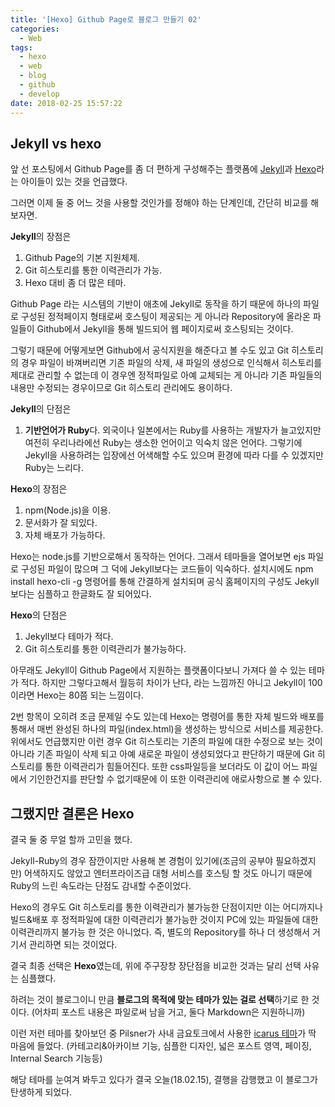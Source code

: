 ```yaml
---
title: '[Hexo] Github Page로 블로그 만들기 02'
categories:
  - Web
tags:
  - hexo
  - web
  - blog
  - github
  - develop
date: 2018-02-25 15:57:22
---
```


## Jekyll vs hexo

앞 선 포스팅에서 Github Page를 좀 더 편하게 구성해주는 플랫폼에
[Jekyll](https://jekyllrb-ko.github.io)과 [Hexo](https://hexo.io/ko/)라는 아이들이 있는 것을 언급했다.

그러면 이제 둘 중 어느 것을 사용할 것인가를 정해야 하는 단계인데, 간단히 비교를 해보자면.

**Jekyll**의 장점은
1. Github Page의 기본 지원체제.
2. Git 히스토리를 통한 이력관리가 가능.
3. Hexo 대비 좀 더 많은 테마.

Github Page 라는 시스템의 기반이 애초에 Jekyll로 동작을 하기 때문에
하나의 파일로 구성된 정적페이지 형태로써 호스팅이 제공되는 게 아니라
Repository에 올라온 파일들이 Github에서 Jekyll을 통해 빌드되어 웹 페이지로써 호스팅되는 것이다.

그렇기 때문에 어떻게보면 Github에서 공식지원을 해준다고 볼 수도 있고
Git 히스토리의 경우 파일이 바껴버리면 기존 파일의 삭제, 새 파일의 생성으로 인식해서 
히스토리를 제대로 관리할 수 없는데 이 경우엔 정적파일로 아예 교체되는 게 아니라 
기존 파일들의 내용만 수정되는 경우이므로 Git 히스토리 관리에도 용이하다.

**Jekyll**의 단점은
1. **기반언어가 Ruby**다.
외국이나 일본에서는 Ruby를 사용하는 개발자가 늘고있지만
여전히 우리나라에선 Ruby는 생소한 언어이고 익숙치 않은 언어다.
그렇기에 Jekyll을 사용하려는 입장에선 어색해할 수도 있으며
환경에 따라 다를 수 있겠지만 Ruby는 느리다.

**Hexo**의 장점은
1. npm(Node.js)을 이용.
2. 문서화가 잘 되있다.
3. 자체 배포가 가능하다.

Hexo는 node.js를 기반으로해서 동작하는 언어다.
그래서 테마들을 열어보면 ejs 파일로 구성된 파일이 많으며 그 덕에 Jekyll보다는 코드들이 익숙하다.
설치시에도 npm install hexo-cli -g 명령어를 통해 간결하게 설치되며 
공식 홈페이지의 구성도 Jekyll보다는 심플하고 한글화도 잘 되어있다.

**Hexo**의 단점은
1. Jekyll보다 테마가 적다.
2. Git 히스토리를 통한 이력관리가 불가능하다.

아무래도 Jekyll이 Github Page에서 지원하는 플랫폼이다보니 가져다 쓸 수 있는 테마가 적다.
하지만 그렇다고해서 월등히 차이가 난다, 라는 느낌까진 아니고 Jekyll이 100이라면 Hexo는 80쯤 되는 느낌이다.

2번 항목이 오히려 조금 문제일 수도 있는데 Hexo는 명령어를 통한 자체 빌드와 배포를 통해서
매번 완성된 하나의 파일(index.html)을 생성하는 방식으로 서비스를 제공한다.
위에서도 언급했지만 이런 경우 Git 히스토리는 기존의 파일에 대한 수정으로 보는 것이 아니라
기존 파일이 삭제 되고 아예 새로운 파일이 생성되었다고 판단하기 때문에 Git 히스토리를 통한 이력관리가 힘들어진다.
또한 css파일등을 보더라도 이 값이 어느 파일에서 기인한건지를 판단할 수 없기때문에 이 또한 이력관리에 애로사항으로 볼 수 있다.


## 그랬지만 결론은 Hexo

결국 둘 중 무얼 할까 고민을 했다.

Jekyll-Ruby의 경우 잠깐이지만 사용해 본 경험이 있기에(조금의 공부야 필요하겠지만) 어색하지도 않았고
엔터프라이즈급 대형 서비스를 호스팅 할 것도 아니기 때문에 Ruby의 느린 속도라는 단점도 감내할 수준이었다.

Hexo의 경우도 Git 히스토리를 통한 이력관리가 불가능한 단점이지만
이는 어디까지나 빌드&배포 후 정적파일에 대한 이력관리가 불가능한 것이지
PC에 있는 파일들에 대한 이력관리까지 불가능 한 것은 아니었다.
즉, 별도의 Repository를 하나 더 생성해서 거기서 관리하면 되는 것이었다.

결국 최종 선택은 **Hexo**였는데, 위에 주구장창 장단점을 비교한 것과는 달리 선택 사유는 심플했다.

하려는 것이 블로그이니 만큼 **블로그의 목적에 맞는 테마가 있는 걸로 선택**하기로 한 것이다.
(어차피 포스트 내용은 파일로써 남을 거고, 둘다 Markdown은 지원하니까)

이런 저런 테마를 찾아보던 중 Pilsner가 사내 금요토크에서 사용한 [icarus 테마](https://github.com/ppoffice/hexo-theme-icarus)가 딱 마음에 들었다.
(카테고리&아카이브 기능, 심플한 디자인, 넓은 포스트 영역, 페이징, Internal Search 기능등)

해당 테마를 눈여겨 봐두고 있다가 결국 오늘(18.02.15), 결행을 감행했고 이 블로그가 탄생하게 되었다.
